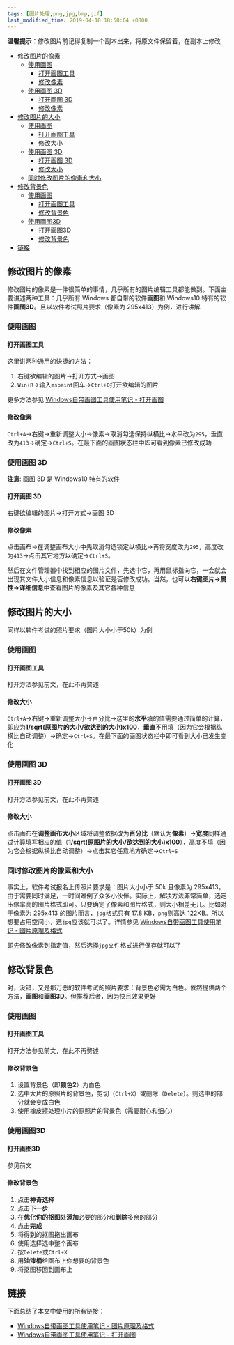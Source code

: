 ```yaml
---
tags: [图片处理,png,jpg,bmp,gif]
last_modified_time: 2019-04-18 18:58:04 +0800
---
```


**温馨提示**：修改图片前记得复制一个副本出来，将原文件保留着，在副本上修改

<p id="markdown-toc"></p>

<!-- vim-markdown-toc GFM -->

* [修改图片的像素](#修改图片的像素)
  * [使用画图](#使用画图)
    * [打开画图工具](#打开画图工具)
    * [修改像素](#修改像素)
  * [使用画图 3D](#使用画图-3d)
    * [打开画图 3D](#打开画图-3d)
    * [修改像素](#修改像素-1)
* [修改图片的大小](#修改图片的大小)
  * [使用画图](#使用画图-1)
    * [打开画图工具](#打开画图工具-1)
    * [修改大小](#修改大小)
  * [使用画图 3D](#使用画图-3d-1)
    * [打开画图 3D](#打开画图-3d-1)
    * [修改大小](#修改大小-1)
  * [同时修改图片的像素和大小](#同时修改图片的像素和大小)
* [修改背景色](#修改背景色)
  * [使用画图](#使用画图-2)
    * [打开画图工具](#打开画图工具-2)
    * [修改背景色](#修改背景色-1)
  * [使用画图3D](#使用画图3d)
    * [打开画图3D](#打开画图3d)
    * [修改背景色](#修改背景色-2)
* [链接](#链接)

<!-- vim-markdown-toc -->

## 修改图片的像素
修改图片的像素是一件很简单的事情，几乎所有的图片编辑工具都能做到。下面主要讲述两种工具：几乎所有 Windows 都自带的软件**画图**和 Windows10 特有的软件**画图3D**。且以软件考试照片要求（像素为 295x413）为例，进行讲解

### 使用画图

#### 打开画图工具
这里讲两种通用的快捷的方法：
1. 右键欲编辑的图片->打开方式->画图
2. `Win+R`->输入`mspaint`回车->`Ctrl+O`打开欲编辑的图片

更多方法参见 [Windows自带画图工具使用笔记 - 打开画图](https://wsxq2.55555.io/blog/2019/04/17/Windows自带画图工具使用笔记/#打开画图)

#### 修改像素
`Ctrl+A`->右键->重新调整大小->像素->取消勾选保持纵横比->水平改为`295`，垂直改为`413`->确定->`Ctrl+S`。在最下面的画图状态栏中即可看到像素已修改成功

### 使用画图 3D
**注意**: 画图 3D 是 Windows10 特有的软件

#### 打开画图 3D
右键欲编辑的图片->打开方式->画图 3D

#### 修改像素
点击画布->在调整画布大小中先取消勾选锁定纵横比->再将宽度改为`295`，高度改为`413`->点击其它地方以确定->`Ctrl+S`。

然后在文件管理器中找到相应的图片文件，先选中它，再用鼠标指向它，一会就会出现其文件大小信息和像素信息以验证是否修改成功。当然，也可以**右键图片->属性->详细信息**中查看图片的像素及其它各种信息

## 修改图片的大小
同样以软件考试的照片要求（图片大小小于50k）为例

### 使用画图

#### 打开画图工具
打开方法参见前文，在此不再赘述

#### 修改大小
`Ctrl+A`->右键->重新调整大小->百分比->这里的**水平**填的值需要通过简单的计算，即应为**1/sqrt(原图片的大小/欲达到的大小)x100**，**垂直**不用填（因为它会根据纵横比自动调整）->确定->`Ctrl+S`。在最下面的画图状态栏中即可看到大小已发生变化

### 使用画图 3D
#### 打开画图 3D
打开方法参见前文，在此不再赘述

#### 修改大小
点击画布在**调整画布大小**区域将调整依据改为**百分比**（默认为**像素**）->**宽度**同样通过计算填写相应的值（**1/sqrt(原图片的大小/欲达到的大小)x100**），高度不填（因为它会根据纵横比自动调整）->点击其它任意地方确定->`Ctrl+S`

### 同时修改图片的像素和大小
事实上，软件考试报名上传照片要求是：图片大小小于 50k 且像素为 295x413。由于需要同时满足，一时间难倒了众多小伙伴。实际上，解决方法非常简单，选定压缩率高的图片格式即可。只要确定了像素和图片格式，则大小相差无几。比如对于像素为 295x413 的图片而言，`jpg`格式只有 17.8 KB，`png`则高达 122KB。所以想要占用空间小，选`jpg`应该就可以了。详情参见 [Windows自带画图工具使用笔记 - 图片原理及格式](https://wsxq2.55555.io/blog/2019/04/17/Windows自带画图工具使用笔记/#图片原理及格式)

即先修改像素到指定值，然后选择`jpg`文件格式进行保存就可以了

## 修改背景色
对，没错，又是那万恶的软件考试的照片要求：背景色必需为白色。依然提供两个方法，**画图**和**画图3D**。但推荐后者，因为快且效果更好

### 使用画图
#### 打开画图工具
打开方法参见前文，在此不再赘述

#### 修改背景色
1. 设置背景色（即**颜色2**）为白色
1. 选中大片的原照片的背景色，剪切（`Ctrl+X`）或删除（`Delete`）。则选中的部分就会变成白色
1. 使用橡皮擦处理小片的原照片的背景色（需要耐心和细心）

### 使用画图3D
#### 打开画图3D
参见前文

#### 修改背景色
1. 点击**神奇选择**
1. 点击**下一步**
1. 在**优化你的抠图**处**添加**必要的部分和**删除**多余的部分
1. 点击**完成**
1. 将得到的抠图拖出画布
1. 使用选择选中整个画布
1. 按`Delete`或`Ctrl+X`
1. 用**油漆桶**给画布上你想要的背景色
1. 将抠图移回到画布上


## 链接
下面总结了本文中使用的所有链接：

<!-- link start -->

* [Windows自带画图工具使用笔记 - 图片原理及格式](https://wsxq2.55555.io/blog/2019/04/17/Windows自带画图工具使用笔记/#图片原理及格式)
* [Windows自带画图工具使用笔记 - 打开画图](https://wsxq2.55555.io/blog/2019/04/17/Windows自带画图工具使用笔记/#打开画图)
<!-- link end -->
